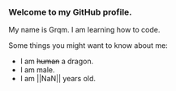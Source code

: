 ### Welcome to my GitHub profile.
My name is Grqm. I am learning how to code.

Some things you might want to know about me:
- I am ~~human~~ a dragon.
- I am male.
- I am ||NaN|| years old.
